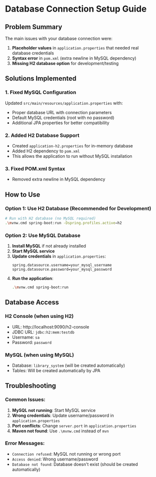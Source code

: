 # Database Connection Setup Guide

## Problem Summary
The main issues with your database connection were:

1. **Placeholder values** in `application.properties` that needed real database credentials
2. **Syntax error** in `pom.xml` (extra newline in MySQL dependency)
3. **Missing H2 database option** for development/testing

## Solutions Implemented

### 1. Fixed MySQL Configuration
Updated `src/main/resources/application.properties` with:
- Proper database URL with connection parameters
- Default MySQL credentials (root with no password)
- Additional JPA properties for better compatibility

### 2. Added H2 Database Support
- Created `application-h2.properties` for in-memory database
- Added H2 dependency to `pom.xml`
- This allows the application to run without MySQL installation

### 3. Fixed POM.xml Syntax
- Removed extra newline in MySQL dependency

## How to Use

### Option 1: Use H2 Database (Recommended for Development)
```bash
# Run with H2 database (no MySQL required)
.\mvnw.cmd spring-boot:run -Dspring.profiles.active=h2
```

### Option 2: Use MySQL Database
1. **Install MySQL** if not already installed
2. **Start MySQL service**
3. **Update credentials** in `application.properties`:
   ```properties
   spring.datasource.username=your_mysql_username
   spring.datasource.password=your_mysql_password
   ```
4. **Run the application**:
   ```bash
   .\mvnw.cmd spring-boot:run
   ```

## Database Access

### H2 Console (when using H2)
- URL: http://localhost:9090/h2-console
- JDBC URL: `jdbc:h2:mem:testdb`
- Username: `sa`
- Password: `password`

### MySQL (when using MySQL)
- Database: `library_system` (will be created automatically)
- Tables: Will be created automatically by JPA

## Troubleshooting

### Common Issues:
1. **MySQL not running**: Start MySQL service
2. **Wrong credentials**: Update username/password in `application.properties`
3. **Port conflicts**: Change `server.port` in `application.properties`
4. **Maven not found**: Use `.\mvnw.cmd` instead of `mvn`

### Error Messages:
- `Connection refused`: MySQL not running or wrong port
- `Access denied`: Wrong username/password
- `Database not found`: Database doesn't exist (should be created automatically)

